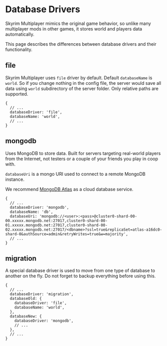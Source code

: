# Database Drivers

Skyrim Multiplayer mimics the original game behavior, so unlike many multiplayer mods in other games, it stores world and players data automatically.

This page describes the differences between database drivers and their functionality.

## file

Skyrim Multiplayer uses `file` driver by default. Default `databaseName` is `world`. So if you change nothing in the config file, the server would save all data using `world` subdirectory of the server folder. Only relative paths are supported.

```json5
{
  // ...
  databaseDriver: 'file',
  databaseName: 'world',
  // ...
}
```

## mongodb

Uses MongoDB to store data. Built for servers targeting real-world players from the Internet, not testers or a couple of your friends you play in coop with.

`databaseUri` is a mongo URI used to connect to a remote MongoDB instance.

We recommend [MongoDB Atlas](https://www.mongodb.com/cloud/atlas) as a cloud database service.

```json5
{
  // ...
  databaseDriver: 'mongodb',
  databaseName: 'db',
  databaseUri: 'mongodb://<user>:<pass>@cluster0-shard-00-00.xxxxx.mongodb.net:27017,cluster0-shard-00-01.xxxxx.mongodb.net:27017,cluster0-shard-00-02.xxxxx.mongodb.net:27017/<dbname>?ssl=true&replicaSet=atlas-a16dc0-shard-0&authSource=admin&retryWrites=true&w=majority',
  // ...
}
```

## migration

A special database driver is used to move from one type of database to another on the fly. Do not forget to backup everything before using this.

```json5
{
  // ...
  databaseDriver: 'migration',
  databaseOld: {
    databaseDriver: 'file',
    databaseName: 'world',
  },
  databaseNew: {
    databaseDriver: 'mongodb',
    // ...
  },
  // ...
}
```
